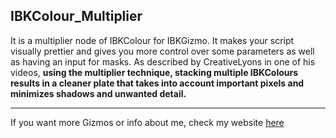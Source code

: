 ## IBKColour_Multiplier
It is a multiplier node of IBKColour for IBKGizmo. It makes your script visually prettier and gives you more control over some parameters as well as having an input for masks. As described by CreativeLyons in one of his videos, **using the multiplier technique, stacking multiple IBKColours results in a cleaner plate that takes into account important pixels and minimizes shadows and unwanted detail.**

---

If you want more Gizmos or info about me, check my website [here](fededirag.altervista.org)
